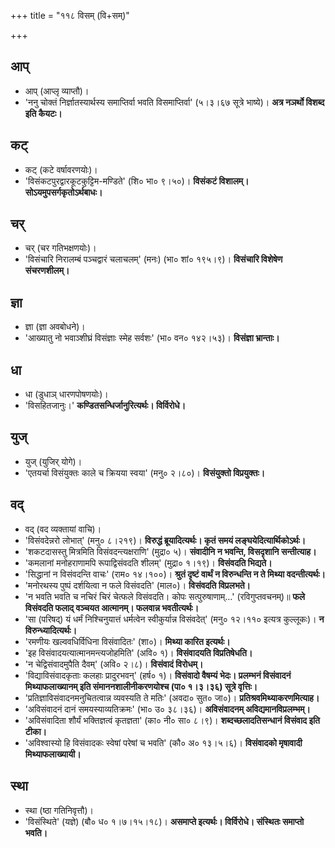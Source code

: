 +++
title = "११८ विसम् (वि+सम्)"

+++

## आप्
- आप् (आप्लृ व्याप्तौ)।
- 'ननु चोक्तं निर्ज्ञातस्यार्थस्य समाप्तिर्वा भवति विसमाप्तिर्वा' (५।३।६७ सूत्रे भाष्ये)। **अत्र नञर्थो विशब्द इति कैयटः।**

## कट्
- कट् (कटे वर्षावरणयोः)।
- 'विसंकटपुरद्वारकूटकुट्टिम-मण्डिते' (शि० भा० ९।५०)। **विसंकटं विशालम्। सोऽयमुपसर्गकृतोऽर्थबाधः।**

## चर्
- चर् (चर गतिभक्षणयोः)।
- 'विसंचारि निरालम्बं पञ्चद्वारं चलाचलम्' (मनः) (भा० शां० १९५।९)। **विसंचारि विशेषेण संचरणशीलम्।**

## ज्ञा
- ज्ञा (ज्ञा अवबोधने)।
- 'आख्यातु नो भवाञ्शीघ्रं विसंज्ञाः स्मेह सर्वशः' (भा० वन० १४२।५३)। **विसंज्ञा भ्रान्ताः।**

## धा
- धा (डुधाञ् धारणपोषणयोः)।
- 'विसहितजानुः।' **कण्डितसन्धिर्जानुरित्यर्थः। विर्विरोधे।**

## युज्
- युज् (युजिर् योगे)।
- 'एतयर्चा विसंयुक्तः काले च क्रियया स्वया' (मनु० २।८०)। **विसंयुक्तो विप्रयुक्तः।**

## वद्
- वद् (वद व्यक्तायां वाचि)।
- 'विसंवदेन्नरो लोभात्' (मनु० ८।२१९)। **विरुद्धं ब्रूयादित्यर्थः। कृतं समयं लङ्घयेदित्यार्थिकोऽर्थः।**
- 'शकटदासस्तु मित्रमिति विसंवदन्त्यक्षराणि' (मुद्रा० ५)। **संवादीनि न भवन्ति, विसदृशानि सन्तीत्याह।**
- 'कमलानां मनोहराणामपि रूपाद्विसंवदति शीलम्' (मुद्रा० १।१९)। **विसंवदति भिद्यते।**
- 'सिद्धानां न विसंवदन्ति वाचः' (राम० १४।१००)। **श्रुतं दृष्टं वार्थं न विरुन्धन्ति न ते मिथ्या वदन्तीत्यर्थः।**
- 'मनोरथस्य पुष्पं दर्शयित्वा न फले विसंवदति' (माल०)। **विसंवदति विप्रलभते।**
- 'न भवति भवति च नचिरं चिरं चेत्फले विसंवदति। कोपः सत्पुरुषाणाम्…' (रविगुप्तवचनम्)॥ **फले विसंवदति फलाद् वञ्चयत आत्मानम्। फलवान्न भवतीत्यर्थः।**
- 'सा (परिषद्) यं धर्मं निश्चिनुयात्तं धर्मत्वेन स्वीकुर्यान्न विसंवदेत्' (मनु० १२।११० इत्यत्र कुल्लूकः)। **न विरुन्ध्यादित्यर्थः।**
- 'रमणीयः खल्ववधिर्विधिना विसंवादितः' (शा०)। **मिथ्या कारित इत्यर्थः।**
- 'इह विसंवादयत्यात्मानमन्त्यजोहमिति' (अवि० १)। **विसंवादयति विप्रतिषेधति।**
- 'न चेद्विसंवादमुपैति दैवम्' (अवि० २।८)। **विसंवादं विरोधम्।**
- 'विद्याविसंवादकृताः कलहाः प्रादुरभवन्' (हर्ष० १)। **विसंवादो वैषम्यं भेदः। प्रलम्भनं विसंवादनं मिथ्याफलाख्यानम् इति संमाननशालीनीकरणयोश्च (पा० १।३।३६) सूत्रे वृत्तिः।**
- 'प्रतिज्ञाविसंवादनमनुचितत्वान्न व्यवस्यति ते मतिः' (अवदा० सुत० जा०)। **प्रतिश्रवमिथ्याकरणमित्याह।**
- 'अविसंवादनं दानं समयस्याव्यतिक्रमः' (भा० उ० ३८।३६)। **अविसंवादनम् अविद्यमानविप्रलम्भम्।**
- 'अविसंवादिता शौर्यं भक्तिज्ञत्वं कृतज्ञता' (का० नी० सा० ८।९)। **शब्दच्छलादतिसन्धानं विसंवाद इति टीका।**
- 'अविश्वास्यो हि विसंवादकः स्वेषां परेषां च भवति' (कौ० अ० १३।५।६)। **विसंवादको मृषावादी मिथ्याफलाख्यायी।**

## स्था
- स्था (ष्ठा गतिनिवृत्तौ)।
- 'विसंस्थिते' (यज्ञे) (बौ० ध० १।७।१५।१८)। **असमाप्ते इत्यर्थः। विर्विरोधे। संस्थितः समाप्तो भवति।**
